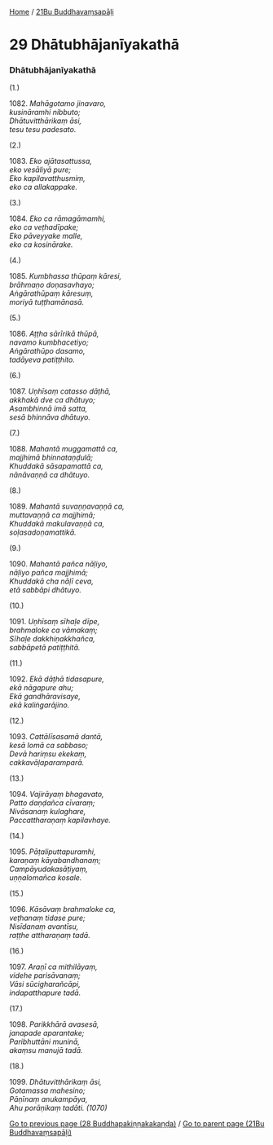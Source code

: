 
[Home](/) / [21Bu Buddhavaṃsapāḷi](../21Bu.md)

# 29 Dhātubhājanīyakathā

### Dhātubhājanīyakathā

(1.)

1082\. _Mahāgotamo jinavaro,_  
_kusināramhi nibbuto;_  
_Dhātuvitthārikaṃ āsi,_  
_tesu tesu padesato._  


(2.)

1083\. _Eko ajātasattussa,_  
_eko vesāliyā pure;_  
_Eko kapilavatthusmiṃ,_  
_eko ca allakappake._  


(3.)

1084\. _Eko ca rāmagāmamhi,_  
_eko ca veṭhadīpake;_  
_Eko pāveyyake malle,_  
_eko ca kosinārake._  


(4.)

1085\. _Kumbhassa thūpaṃ kāresi,_  
_brāhmaṇo doṇasavhayo;_  
_Aṅgārathūpaṃ kāresuṃ,_  
_moriyā tuṭṭhamānasā._  


(5.)

1086\. _Aṭṭha sārīrikā thūpā,_  
_navamo kumbhacetiyo;_  
_Aṅgārathūpo dasamo,_  
_tadāyeva patiṭṭhito._  


(6.)

1087\. _Uṇhīsaṃ catasso dāṭhā,_  
_akkhakā dve ca dhātuyo;_  
_Asambhinnā imā satta,_  
_sesā bhinnāva dhātuyo._  


(7.)

1088\. _Mahantā muggamattā ca,_  
_majjhimā bhinnataṇḍulā;_  
_Khuddakā sāsapamattā ca,_  
_nānāvaṇṇā ca dhātuyo._  


(8.)

1089\. _Mahantā suvaṇṇavaṇṇā ca,_  
_muttavaṇṇā ca majjhimā;_  
_Khuddakā makulavaṇṇā ca,_  
_soḷasadoṇamattikā._  


(9.)

1090\. _Mahantā pañca nāḷiyo,_  
_nāḷiyo pañca majjhimā;_  
_Khuddakā cha nāḷī ceva,_  
_etā sabbāpi dhātuyo._  


(10.)

1091\. _Uṇhīsaṃ sīhaḷe dīpe,_  
_brahmaloke ca vāmakaṃ;_  
_Sīhaḷe dakkhiṇakkhañca,_  
_sabbāpetā patiṭṭhitā._  


(11.)

1092\. _Ekā dāṭhā tidasapure,_  
_ekā nāgapure ahu;_  
_Ekā gandhāravisaye,_  
_ekā kaliṅgarājino._  


(12.)

1093\. _Cattālīsasamā dantā,_  
_kesā lomā ca sabbaso;_  
_Devā hariṃsu ekekaṃ,_  
_cakkavāḷaparamparā._  


(13.)

1094\. _Vajirāyaṃ bhagavato,_  
_Patto daṇḍañca cīvaraṃ;_  
_Nivāsanaṃ kulaghare,_  
_Paccattharaṇaṃ kapilavhaye._  


(14.)

1095\. _Pāṭaliputtapuramhi,_  
_karaṇaṃ kāyabandhanaṃ;_  
_Campāyudakasāṭiyaṃ,_  
_uṇṇalomañca kosale._  


(15.)

1096\. _Kāsāvaṃ brahmaloke ca,_  
_veṭhanaṃ tidase pure;_  
_Nisīdanaṃ avantīsu,_  
_raṭṭhe attharaṇaṃ tadā._  


(16.)

1097\. _Araṇī ca mithilāyaṃ,_  
_videhe parisāvanaṃ;_  
_Vāsi sūcigharañcāpi,_  
_indapatthapure tadā._  


(17.)

1098\. _Parikkhārā avasesā,_  
_janapade aparantake;_  
_Paribhuttāni muninā,_  
_akaṃsu manujā tadā._  


(18.)

1099\. _Dhātuvitthārikaṃ āsi,_  
_Gotamassa mahesino;_  
_Pāṇīnaṃ anukampāya,_  
_Ahu porāṇikaṃ tadāti. (1070)_  


[Go to previous page (28 Buddhapakiṇṇakakaṇḍa)](28.md) / [Go to parent page (21Bu Buddhavaṃsapāḷi)](0.md)


